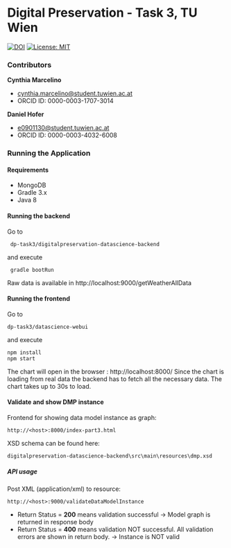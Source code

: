 # Digital Preservation - Task 3, TU Wien

[![DOI](https://zenodo.org/badge/DOI/10.5281/zenodo.802363.svg)](https://doi.org/10.5281/zenodo.802363)
[![License: MIT](https://img.shields.io/badge/License-MIT-yellow.svg)](https://opensource.org/licenses/MIT)

### Contributors

**Cynthia Marcelino**  
* cynthia.marcelino@student.tuwien.ac.at  
* ORCID ID: 0000-0003-1707-3014

**Daniel Hofer**  
* e0901130@student.tuwien.ac.at  
* ORCID ID: 0000-0003-4032-6008

### Running the Application

#### Requirements 
* MongoDB
* Gradle 3.x
* Java 8  

#### Running the backend

Go to 

     dp-task3/digitalpreservation-datascience-backend

and execute

     gradle bootRun
    
Raw data is available in http://localhost:9000/getWeatherAllData

#### Running the frontend

Go to

    dp-task3/datascience-webui
and execute 

    npm install
    npm start

The chart will open in the browser : http://localhost:8000/
Since the chart is loading from real data the backend has to fetch all the necessary data. The chart takes up to 30s to load.

#### Validate and show DMP instance

Frontend for showing data model instance as graph:

    http://<host>:8000/index-part3.html

XSD schema can be found here:
    
    digitalpreservation-datascience-backend\src\main\resources\dmp.xsd

##### API usage

Post XML (application/xml) to resource:

    http://<host>:9000/validateDataModelInstance

* Return Status = **200** means validation successful -> Model graph is returned in response body 
* Return Status = **400** means validation NOT successful. All validation errors are shown in return body. -> Instance is NOT valid
